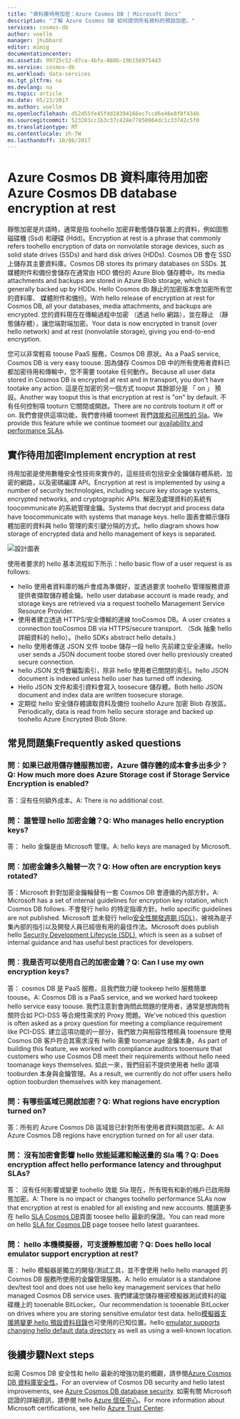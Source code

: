 ```yaml
---
title: "資料庫待用加密：Azure Cosmos DB | Microsoft Docs"
description: "了解 Azure Cosmos DB 如何提供所有資料的預設加密。"
services: cosmos-db
author: voellm
manager: jhubbard
editor: mimig
documentationcenter: 
ms.assetid: 99725c52-d7ca-4bfa-888b-19b1569754d3
ms.service: cosmos-db
ms.workload: data-services
ms.tgt_pltfrm: na
ms.devlang: na
ms.topic: article
ms.date: 05/23/2017
ms.author: voellm
ms.openlocfilehash: d52d55fe45fdd18394166ec7ccd6e46e8f8f434b
ms.sourcegitcommit: 523283cc1b3c37c428e77850964dc1c33742c5f0
ms.translationtype: MT
ms.contentlocale: zh-TW
ms.lasthandoff: 10/06/2017
---
```

# <a name="azure-cosmos-db-database-encryption-at-rest"></a><span data-ttu-id="8a593-103">Azure Cosmos DB 資料庫待用加密</span><span class="sxs-lookup"><span data-stu-id="8a593-103">Azure Cosmos DB database encryption at rest</span></span>

<span data-ttu-id="8a593-104">靜態加密是片語時，通常是指 toohello 加密非動態儲存裝置上的資料，例如固態磁碟機 (Ssd) 和硬碟 (Hdd)。</span><span class="sxs-lookup"><span data-stu-id="8a593-104">Encryption at rest is a phrase that commonly refers toohello encryption of data on nonvolatile storage devices, such as solid state drives (SSDs) and hard disk drives (HDDs).</span></span> <span data-ttu-id="8a593-105">Cosmos DB 會在 SSD 上儲存其主要資料庫。</span><span class="sxs-lookup"><span data-stu-id="8a593-105">Cosmos DB stores its primary databases on SSDs.</span></span> <span data-ttu-id="8a593-106">其媒體附件和備份會儲存在通常由 HDD 備份的 Azure Blob 儲存體中。</span><span class="sxs-lookup"><span data-stu-id="8a593-106">Its media attachments and backups are stored in Azure Blob storage, which is generally backed up by HDDs.</span></span> <span data-ttu-id="8a593-107">Hello Cosmos db 靜止的加密版本會加密所有您的資料庫、 媒體附件和備份。</span><span class="sxs-lookup"><span data-stu-id="8a593-107">With hello release of encryption at rest for Cosmos DB, all your databases, media attachments, and backups are encrypted.</span></span> <span data-ttu-id="8a593-108">您的資料現在在傳輸過程中加密 （透過 hello 網路），並在靜止 （靜態儲存體），讓您端對端加密。</span><span class="sxs-lookup"><span data-stu-id="8a593-108">Your data is now encrypted in transit (over hello network) and at rest (nonvolatile storage), giving you end-to-end encryption.</span></span>

<span data-ttu-id="8a593-109">您可以非常輕易 toouse PaaS 服務，Cosmos DB 原狀。</span><span class="sxs-lookup"><span data-stu-id="8a593-109">As a PaaS service, Cosmos DB is very easy toouse.</span></span> <span data-ttu-id="8a593-110">因為儲存 Cosmos DB 中的所有使用者資料已都加密待用和傳輸中，您不需要 tootake 任何動作。</span><span class="sxs-lookup"><span data-stu-id="8a593-110">Because all user data stored in Cosmos DB is encrypted at rest and in transport, you don't have tootake any action.</span></span> <span data-ttu-id="8a593-111">這是在加密的另一個方式 tooput 其餘部分是 「 on 」 預設。</span><span class="sxs-lookup"><span data-stu-id="8a593-111">Another way tooput this is that encryption at rest is "on" by default.</span></span> <span data-ttu-id="8a593-112">不有任何控制項 tooturn 它關閉或開啟。</span><span class="sxs-lookup"><span data-stu-id="8a593-112">There are no controls tooturn it off or on.</span></span> <span data-ttu-id="8a593-113">我們會提供這項功能，我們會持續 toomeet 我們[效能和可用性的 Sla](https://azure.microsoft.com/support/legal/sla/cosmos-db)。</span><span class="sxs-lookup"><span data-stu-id="8a593-113">We provide this feature while we continue toomeet our [availability and performance SLAs](https://azure.microsoft.com/support/legal/sla/cosmos-db).</span></span>

## <a name="implement-encryption-at-rest"></a><span data-ttu-id="8a593-114">實作待用加密</span><span class="sxs-lookup"><span data-stu-id="8a593-114">Implement encryption at rest</span></span>

<span data-ttu-id="8a593-115">待用加密是使用數種安全性技術來實作的，這些技術包括安全金鑰儲存體系統、加密的網路，以及密碼編譯 API。</span><span class="sxs-lookup"><span data-stu-id="8a593-115">Encryption at rest is implemented by using a number of security technologies, including secure key storage systems, encrypted networks, and cryptographic APIs.</span></span> <span data-ttu-id="8a593-116">解密及處理資料的系統有 toocommunicate 的系統管理金鑰。</span><span class="sxs-lookup"><span data-stu-id="8a593-116">Systems that decrypt and process data have toocommunicate with systems that manage keys.</span></span> <span data-ttu-id="8a593-117">hello 圖表會顯示儲存體加密的資料與 hello 管理的索引鍵分隔的方式。</span><span class="sxs-lookup"><span data-stu-id="8a593-117">hello diagram shows how storage of encrypted data and hello management of keys is separated.</span></span> 

![設計圖表](./media/database-encryption-at-rest/design-diagram.png)

<span data-ttu-id="8a593-119">使用者要求的 hello 基本流程如下所示：</span><span class="sxs-lookup"><span data-stu-id="8a593-119">hello basic flow of a user request is as follows:</span></span>
- <span data-ttu-id="8a593-120">hello 使用者資料庫的帳戶會成為準備好，並透過要求 toohello 管理服務資源提供者擷取儲存體金鑰。</span><span class="sxs-lookup"><span data-stu-id="8a593-120">hello user database account is made ready, and storage keys are retrieved via a request toohello Management Service Resource Provider.</span></span>
- <span data-ttu-id="8a593-121">使用者建立透過 HTTPS/安全傳輸的連線 tooCosmos DB。</span><span class="sxs-lookup"><span data-stu-id="8a593-121">A user creates a connection tooCosmos DB via HTTPS/secure transport.</span></span> <span data-ttu-id="8a593-122">（Sdk 抽象 hello 詳細資料的 hello）。</span><span class="sxs-lookup"><span data-stu-id="8a593-122">(hello SDKs abstract hello details.)</span></span>
- <span data-ttu-id="8a593-123">hello 使用者傳送 JSON 文件 toobe 儲存一段 hello 先前建立安全連線。</span><span class="sxs-lookup"><span data-stu-id="8a593-123">hello user sends a JSON document toobe stored over hello previously created secure connection.</span></span>
- <span data-ttu-id="8a593-124">hello JSON 文件會編製索引，除非 hello 使用者已關閉的索引。</span><span class="sxs-lookup"><span data-stu-id="8a593-124">hello JSON document is indexed unless hello user has turned off indexing.</span></span>
- <span data-ttu-id="8a593-125">Hello JSON 文件和索引資料會寫入 toosecure 儲存體。</span><span class="sxs-lookup"><span data-stu-id="8a593-125">Both hello JSON document and index data are written toosecure storage.</span></span>
- <span data-ttu-id="8a593-126">定期從 hello 安全儲存體讀取資料及備份 toohello Azure 加密 Blob 存放區。</span><span class="sxs-lookup"><span data-stu-id="8a593-126">Periodically, data is read from hello secure storage and backed up toohello Azure Encrypted Blob Store.</span></span>

## <a name="frequently-asked-questions"></a><span data-ttu-id="8a593-127">常見問題集</span><span class="sxs-lookup"><span data-stu-id="8a593-127">Frequently asked questions</span></span>

### <a name="q-how-much-more-does-azure-storage-cost-if-storage-service-encryption-is-enabled"></a><span data-ttu-id="8a593-128">問︰如果已啟用儲存體服務加密，Azure 儲存體的成本會多出多少？</span><span class="sxs-lookup"><span data-stu-id="8a593-128">Q: How much more does Azure Storage cost if Storage Service Encryption is enabled?</span></span>
<span data-ttu-id="8a593-129">答：沒有任何額外成本。</span><span class="sxs-lookup"><span data-stu-id="8a593-129">A: There is no additional cost.</span></span>

### <a name="q-who-manages-hello-encryption-keys"></a><span data-ttu-id="8a593-130">問： 誰管理 hello 加密金鑰？</span><span class="sxs-lookup"><span data-stu-id="8a593-130">Q: Who manages hello encryption keys?</span></span>
<span data-ttu-id="8a593-131">答： hello 金鑰是由 Microsoft 管理。</span><span class="sxs-lookup"><span data-stu-id="8a593-131">A: hello keys are managed by Microsoft.</span></span>

### <a name="q-how-often-are-encryption-keys-rotated"></a><span data-ttu-id="8a593-132">問︰加密金鑰多久輪替一次？</span><span class="sxs-lookup"><span data-stu-id="8a593-132">Q: How often are encryption keys rotated?</span></span>
<span data-ttu-id="8a593-133">答：Microsoft 針對加密金鑰輪替有一套 Cosmos DB 會遵循的內部方針。</span><span class="sxs-lookup"><span data-stu-id="8a593-133">A: Microsoft has a set of internal guidelines for encryption key rotation, which Cosmos DB follows.</span></span> <span data-ttu-id="8a593-134">不會發行 hello 的特定指導方針。</span><span class="sxs-lookup"><span data-stu-id="8a593-134">hello specific guidelines are not published.</span></span> <span data-ttu-id="8a593-135">Microsoft 並未發行 hello[安全性開發週期 (SDL)](https://www.microsoft.com/sdl/default.aspx)，被視為是子集內部的指引以及開發人員已經很有用的最佳作法。</span><span class="sxs-lookup"><span data-stu-id="8a593-135">Microsoft does publish hello [Security Development Lifecycle (SDL)](https://www.microsoft.com/sdl/default.aspx), which is seen as a subset of internal guidance and has useful best practices for developers.</span></span>

### <a name="q-can-i-use-my-own-encryption-keys"></a><span data-ttu-id="8a593-136">問︰我是否可以使用自己的加密金鑰？</span><span class="sxs-lookup"><span data-stu-id="8a593-136">Q: Can I use my own encryption keys?</span></span>
<span data-ttu-id="8a593-137">答： cosmos DB 是 PaaS 服務，且我們致力硬 tookeep hello 服務簡單 toouse。</span><span class="sxs-lookup"><span data-stu-id="8a593-137">A: Cosmos DB is a PaaS service, and we worked hard tookeep hello service easy toouse.</span></span> <span data-ttu-id="8a593-138">我們注意到會詢問此問題的使用者，通常是想詢問有關符合如 PCI-DSS 等合規性需求的 Proxy 問題。</span><span class="sxs-lookup"><span data-stu-id="8a593-138">We've noticed this question is often asked as a proxy question for meeting a compliance requirement like PCI-DSS.</span></span> <span data-ttu-id="8a593-139">建立這項功能的一部分，我們致力與相容性稽核員 tooensure 使用 Cosmos DB 客戶符合其需求沒有 hello 需要 toomanage 金鑰本身。</span><span class="sxs-lookup"><span data-stu-id="8a593-139">As part of building this feature, we worked with compliance auditors tooensure that customers who use Cosmos DB meet their requirements without hello need toomanage keys themselves.</span></span>
<span data-ttu-id="8a593-140">如此一來，我們目前不提供使用者 hello 選項 tooburden 本身與金鑰管理。</span><span class="sxs-lookup"><span data-stu-id="8a593-140">As a result, we currently do not offer users hello option tooburden themselves with key management.</span></span>

### <a name="q-what-regions-have-encryption-turned-on"></a><span data-ttu-id="8a593-141">問：有哪些區域已開啟加密？</span><span class="sxs-lookup"><span data-stu-id="8a593-141">Q: What regions have encryption turned on?</span></span>
<span data-ttu-id="8a593-142">答：所有的 Azure Cosmos DB 區域皆已針對所有使用者資料開啟加密。</span><span class="sxs-lookup"><span data-stu-id="8a593-142">A: All Azure Cosmos DB regions have encryption turned on for all user data.</span></span>

### <a name="q-does-encryption-affect-hello-performance-latency-and-throughput-slas"></a><span data-ttu-id="8a593-143">問： 沒有加密會影響 hello 效能延遲和輸送量的 Sla 嗎？</span><span class="sxs-lookup"><span data-stu-id="8a593-143">Q: Does encryption affect hello performance latency and throughput SLAs?</span></span>
<span data-ttu-id="8a593-144">答： 沒有任何影響或變更 toohello 效能 Sla 現在，所有現有和新的帳戶已啟用靜態加密。</span><span class="sxs-lookup"><span data-stu-id="8a593-144">A: There is no impact or changes toohello performance SLAs now that encryption at rest is enabled for all existing and new accounts.</span></span> <span data-ttu-id="8a593-145">閱讀更多在 hello [SLA Cosmos DB](https://azure.microsoft.com/support/legal/sla/cosmos-db)頁面 toosee hello 最新的保證。</span><span class="sxs-lookup"><span data-stu-id="8a593-145">You can read more on hello [SLA for Cosmos DB](https://azure.microsoft.com/support/legal/sla/cosmos-db) page toosee hello latest guarantees.</span></span>

### <a name="q-does-hello-local-emulator-support-encryption-at-rest"></a><span data-ttu-id="8a593-146">問： hello 本機模擬器，可支援靜態加密？</span><span class="sxs-lookup"><span data-stu-id="8a593-146">Q: Does hello local emulator support encryption at rest?</span></span>
<span data-ttu-id="8a593-147">答： hello 模擬器是獨立的開發/測試工具，並不會使用 hello hello managed 的 Cosmos DB 服務所使用的金鑰管理服務。</span><span class="sxs-lookup"><span data-stu-id="8a593-147">A: hello emulator is a standalone dev/test tool and does not use hello key management services that hello managed Cosmos DB service uses.</span></span> <span data-ttu-id="8a593-148">我們建議您儲存機密模擬器測試資料的磁碟機上的 tooenable BitLocker。</span><span class="sxs-lookup"><span data-stu-id="8a593-148">Our recommendation is tooenable BitLocker on drives where you are storing sensitive emulator test data.</span></span> <span data-ttu-id="8a593-149">hello[模擬器支援將變更 hello 預設資料目錄](local-emulator.md)也可使用的已知位置。</span><span class="sxs-lookup"><span data-stu-id="8a593-149">hello [emulator supports changing hello default data directory](local-emulator.md) as well as using a well-known location.</span></span>

## <a name="next-steps"></a><span data-ttu-id="8a593-150">後續步驟</span><span class="sxs-lookup"><span data-stu-id="8a593-150">Next steps</span></span>

<span data-ttu-id="8a593-151">如需 Cosmos DB 安全性和 hello 最新的增強功能的概觀，請參閱[Azure Cosmos DB 資料庫安全性](database-security.md)。</span><span class="sxs-lookup"><span data-stu-id="8a593-151">For an overview of Cosmos DB security and hello latest improvements, see [Azure Cosmos DB database security](database-security.md).</span></span>
<span data-ttu-id="8a593-152">如需有關 Microsoft 認證的詳細資訊，請參閱 hello [Azure 信任中心](https://azure.microsoft.com/en-us/support/trust-center/)。</span><span class="sxs-lookup"><span data-stu-id="8a593-152">For more information about Microsoft certifications, see hello [Azure Trust Center](https://azure.microsoft.com/en-us/support/trust-center/).</span></span>
